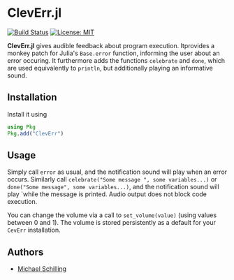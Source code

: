 # ClevErr.jl

[![Build Status](https://github.com/Ntropic/ClevErr.jl/actions/workflows/CI.yml/badge.svg?branch=main)](https://github.com/Ntropic/ClevErr.jl/actions/workflows/CI.yml?query=branch%3Amain)
[![License: MIT](https://img.shields.io/badge/License-MIT-yellow.svg)](https://opensource.org/licenses/MIT)

**ClevErr.jl** gives audible feedback about program execution. Itprovides a monkey patch for Julia's `Base.error` function, informing the user about an error occuring. 
It furthermore adds the functions `celebrate` and `done`, which are used equivalently to `println`, but additionally playing an informative sound. 

## Installation
Install it using 
```julia
using Pkg
Pkg.add("ClevErr")
```
## Usage 
Simply call `error` as usual, and the notification sound will play when an error occurs. 
Similarly call `celebrate("Some message ", some variables...)` or `done("Some message", some variables...)`, and the notification sound will play `while the message is printed. 
Audio output does not block code execution. 

You can change the volume via a call to `set_volume(value)` (using values between 0 and 1). The volume is stored persistently as a default for your `CevErr` installation.

## Authors
- [Michael Schilling](https://github.com/Ntropic)
